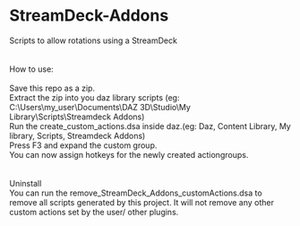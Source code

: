 # StreamDeck-Addons
Scripts to allow rotations using a StreamDeck<br>
<br>
<br>
How to use:<br>
<br>
Save this repo as a zip.<br>
Extract the zip into you daz library scripts (eg: C:\Users\my_user\Documents\DAZ 3D\Studio\My Library\Scripts\Streamdeck Addons)<br>
Run the create_custom_actions.dsa inside daz.(eg: Daz, Content Library, My library, Scripts, Streamdeck Addons)<br>
Press F3 and expand the custom group.<br>
You can now assign hotkeys for the newly created actiongroups.<br>
<br>
<br>
Uninstall<br>
You can run the remove_StreamDeck_Addons_customActions.dsa
to remove all scripts generated by this project. It will not remove any other custom actions set by the user/ other plugins.<br>
